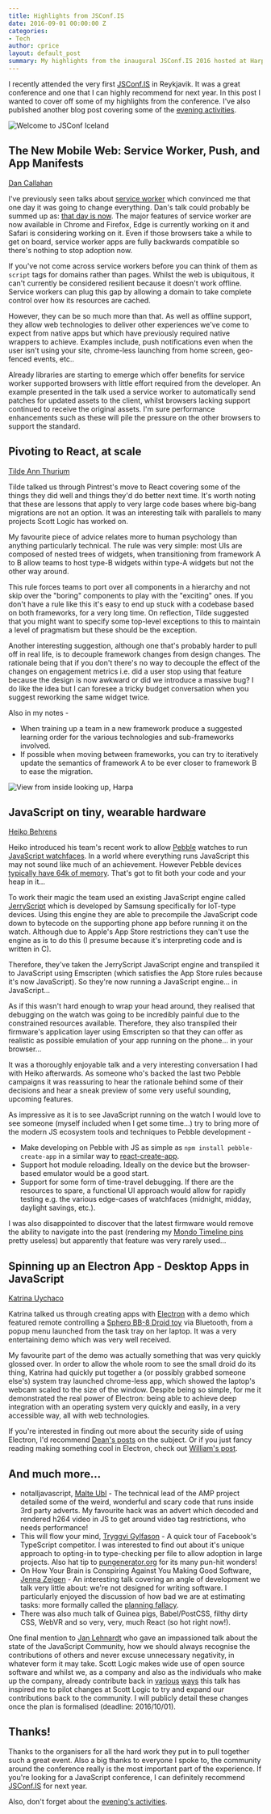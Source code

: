 ```yaml
---
title: Highlights from JSConf.IS
date: 2016-09-01 00:00:00 Z
categories:
- Tech
author: cprice
layout: default_post
summary: My highlights from the inaugural JSConf.IS 2016 hosted at Harpa, Reykjavik.
---
```


I recently attended the very first [JSConf.IS](https://jsconf.is) in Reykjavik. It was a great conference and one that I can highly recommend for next year. In this post I wanted to cover off some of my highlights from the conference. I've also published another blog post covering some of the [evening activities](using-d3-force-to-control-a-massive-display.html).

<img src="{{ site.baseurl }}/cprice/assets/northern-lights/welcome.jpg" alt="Welcome to JSConf Iceland" style="display: block; margin: auto;"/>

## The New Mobile Web: Service Worker, Push, and App Manifests
[Dan Callahan](https://twitter.com/callahad)

I've previously seen talks about [service worker](https://developer.mozilla.org/en-US/docs/Web/API/Service_Worker_API) which convinced me that one day it was going to change everything. Dan's talk could probably be summed up as: [that day is now](http://caniuse.com/#feat=serviceworkers). The major features of service worker are now available in Chrome and Firefox, Edge is currently working on it and Safari is considering working on it. Even if those browsers take a while to get on board, service worker apps are fully backwards compatible so there's nothing to stop adoption now.

If you've not come across service workers before you can think of them as `script` tags for domains rather than pages. Whilst the web is ubiquitous, it can't currently be considered resilient because it doesn't work offline. Service workers can plug this gap by allowing a domain to take complete control over how its resources are cached.

However, they can be so much more than that. As well as offline support, they allow web technologies to deliver other experiences we've come to expect from native apps but which have previously required native wrappers to achieve. Examples include, push notifications even when the user isn't using your site, chrome-less launching from home screen, geo-fenced events, etc..

Already libraries are starting to emerge which offer benefits for service worker supported browsers with little effort required from the developer. An example presented in the talk used a service worker to automatically send patches for updated assets to the client, whilst browsers lacking support continued to receive the original assets. I'm sure performance enhancements such as these will pile the pressure on the other browsers to support the standard.

## Pivoting to React, at scale
[Tilde Ann Thurium](https://twitter.com/annthurium)

Tilde talked us through Pintrest's move to React covering some of the things they did well and things they'd do better next time. It's worth noting that these are lessons that apply to very large code bases where big-bang migrations are not an option. It was an interesting talk with parallels to many projects Scott Logic has worked on.

My favourite piece of advice relates more to human psychology than anything particularly technical. The rule was very simple: most UIs are composed of nested trees of widgets, when transitioning from framework A to B allow teams to host type-B widgets within type-A widgets but not the other way around.

This rule forces teams to port over all components in a hierarchy and not skip over the "boring" components to play with the "exciting" ones. If you don't have a rule like this it's easy to end up stuck with a codebase based on both frameworks, for a very long time. On reflection, Tilde suggested that you might want to specify some top-level exceptions to this to maintain a level of pragmatism but these should be the exception.

Another interesting suggestion, although one that's probably harder to pull off in real life, is to decouple framework changes from design changes. The rationale being that if you don't there's no way to decouple the effect of the changes on engagement metrics i.e. did a user stop using that feature because the design is now awkward or did we introduce a massive bug? I do like the idea but I can foresee a tricky budget conversation when you suggest reworking the same widget twice.

Also in my notes -

* When training up a team in a new framework produce a suggested learning order for the various technologies and sub-frameworks involved.
* If possible when moving between frameworks, you can try to iteratively update the semantics of framework A to be ever closer to framework B to ease the migration.

<img src="{{ site.baseurl }}/cprice/assets/northern-lights/harpa-ceiling.jpg" alt="View from inside looking up, Harpa" style="display: block; margin: auto;"/>

## JavaScript on tiny, wearable hardware
[Heiko Behrens](https://twitter.com/HBehrens)

Heiko introduced his team's recent work to allow [Pebble](https://www.pebble.com/) watches to run [JavaScript watchfaces](https://developer.pebble.com/blog/2016/08/15/introducing-rockyjs-watchfaces/). In a world where everything runs JavaScript this may not sound like much of an achievement. However Pebble devices [typically have 64k of memory](https://developer.pebble.com/guides/tools-and-resources/hardware-information/). That's got to fit both your code and your heap in it...

To work their magic the team used an existing JavaScript engine called [JerryScript](http://jerryscript.net/) which is developed by Samsung specifically for IoT-type devices. Using this engine they are able to precompile the JavaScript code down to bytecode on the supporting phone app before running it on the watch. Although due to Apple's App Store restrictions they can't use the engine as is to do this (I presume because it's interpreting code and is written in C).

Therefore, they've taken the JerryScript JavaScript engine and transpiled it to JavaScript using Emscripten (which satisfies the App Store rules because it's now JavaScript). So they're now running a JavaScript engine... in JavaScript...

As if this wasn't hard enough to wrap your head around, they realised that debugging on the watch was going to be incredibly painful due to the constrained resources available. Therefore, they also transpiled their firmware's application layer using Emscripten so that they can offer as realistic as possible emulation of your app running on the phone... in your browser...

It was a thoroughly enjoyable talk and a very interesting conversation I had with Heiko afterwards. As someone who's backed the last two Pebble campaigns it was reassuring to hear the rationale behind some of their decisions and hear a sneak preview of some very useful sounding, upcoming features.

As impressive as it is to see JavaScript running on the watch I would love to see someone (myself included when I get some time...) try to bring more of the modern JS ecosystem tools and techniques to Pebble development -

* Make developing on Pebble with JS as simple as `npm install pebble-create-app` in a similar way to [react-create-app](https://github.com/facebookincubator/create-react-app).
* Support hot module reloading. Ideally on the device but the browser-based emulator would be a good start.
* Support for some form of time-travel debugging. If there are the resources to spare, a functional UI approach would allow for rapidly testing e.g. the various edge-cases of watchfaces (midnight, midday, daylight savings, etc.).

I was also disappointed to discover that the latest firmware would remove the ability to navigate into the past (rendering my [Mondo Timeline pins](2016-04-19-mondo-bank-webhook-to-pebble-watch-timeline-using-aws-labmda-functions.html) pretty useless) but apparently that feature was very rarely used...

## Spinning up an Electron App - Desktop Apps in JavaScript
[Katrina Uychaco](https://twitter.com/kuychaco)

Katrina talked us through creating apps with [Electron](http://electron.atom.io/) with a demo which featured remote controlling a [Sphero BB-8 Droid toy](https://www.amazon.co.uk/Sphero-R001ROW-BB-8-Enabled-Droid/dp/B0107H5FJ6) via Bluetooth, from a popup menu launched from the task tray on her laptop. It was a very entertaining demo which was very well received.

My favourite part of the demo was actually something that was very quickly glossed over. In order to allow the whole room to see the small droid do its thing, Katrina had quickly put together a (or possibly grabbed someone else's) system tray launched chrome-less app, which showed the laptop's webcam scaled to the size of the window. Despite being so simple, for me it demonstrated the real power of Electron: being able to achieve deep integration with an operating system very quickly and easily, in a very accessible way, all with web technologies.

If you're interested in finding out more about the security side of using Electron, I'd recommend [Dean's posts](http://blog.scottlogic.com/2016/03/09/As-It-Stands-Electron-Security.html) on the subject. Or if you just fancy reading making something cool in Electron, check out [William's post](http://blog.scottlogic.com/2016/07/05/audio-api-electron.html).

## And much more...

* notalljavascript, [Malte Ubl](https://twitter.com/cramforce) - The technical lead of the AMP project detailed some of the weird, wonderful and scary code that runs inside 3rd party adverts. My favourite hack was an advert which decoded and rendered h264 video in JS to get around video tag restrictions, who needs performance!
* This will flow your mind, [Tryggvi Gylfason](https://twitter.com/TryggviGy) - A quick tour of Facebook's TypeScript competitor. I was interested to find out about it's unique approach to opting-in to type-checking per file to allow adoption in large projects. Also hat tip to [pungenerator.org](http://pungenerator.org/) for its many pun-hit wonders!
* On How Your Brain is Conspiring Against You Making Good Software, [Jenna Zeigen](https://twitter.com/zeigenvector) - An interesting talk covering an angle of development we talk very little about: we're not designed for writing software. I particularly enjoyed the discussion of how bad we are at estimating tasks: more formally called the [planning fallacy](https://en.wikipedia.org/wiki/Planning_fallacy).
* There was also much talk of Guinea pigs, Babel/PostCSS, filthy dirty CSS, WebVR and so very, very, much React (so hot right now!).

One final mention to [Jan Lehnardt](https://twitter.com/janl) who gave an impassioned talk about the state of the JavaScript Community, how we should always recognise the contributions of others and never excuse unnecessary negativity, in whatever form it may take. Scott Logic makes wide use of open source software and whilst we, as a company and also as the individuals who make up the company, already contribute back in [various](https://d3fc.io/) [ways](http://propertycross.com/) this talk has inspired me to pilot changes at Scott Logic to try and expand our contributions back to the community. I will publicly detail these changes once the plan is formalised (deadline: 2016/10/01).

## Thanks!

Thanks to the organisers for all the hard work they put in to pull together such a great event. Also a big thanks to everyone I spoke to, the community around the conference really is the most important part of the experience. If you're looking for a JavaScript conference, I can definitely recommend [JSConf.IS](https://jsconf.is) for next year.

Also, don't forget about the [evening's activities](using-d3-force-to-control-a-massive-display.html).
